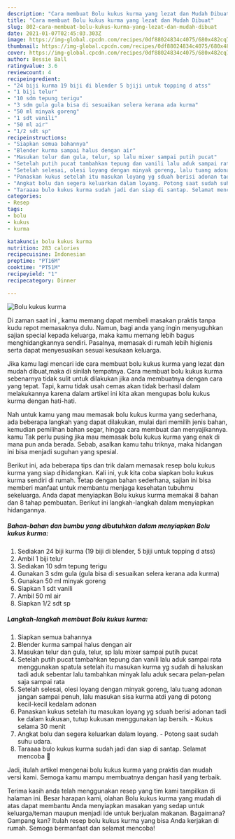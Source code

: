 ```yaml
---
description: "Cara membuat Bolu kukus kurma yang lezat dan Mudah Dibuat"
title: "Cara membuat Bolu kukus kurma yang lezat dan Mudah Dibuat"
slug: 802-cara-membuat-bolu-kukus-kurma-yang-lezat-dan-mudah-dibuat
date: 2021-01-07T02:45:03.303Z
image: https://img-global.cpcdn.com/recipes/0df88024834c4075/680x482cq70/bolu-kukus-kurma-foto-resep-utama.jpg
thumbnail: https://img-global.cpcdn.com/recipes/0df88024834c4075/680x482cq70/bolu-kukus-kurma-foto-resep-utama.jpg
cover: https://img-global.cpcdn.com/recipes/0df88024834c4075/680x482cq70/bolu-kukus-kurma-foto-resep-utama.jpg
author: Bessie Ball
ratingvalue: 3.6
reviewcount: 4
recipeingredient:
- "24 biji kurma 19 biji di blender 5 bjiji untuk topping d atss"
- "1 biji telur"
- "10 sdm tepung terigu"
- "3 sdm gula gula bisa di sesuaikan selera kerana ada kurma"
- "50 ml minyak goreng"
- "1 sdt vanili"
- "50 ml air"
- "1/2 sdt sp"
recipeinstructions:
- "Siapkan semua bahannya"
- "Blender kurma sampai halus dengan air"
- "Masukan telur dan gula, telur, sp lalu mixer sampai putih pucat"
- "Setelah putih pucat tambahkan tepung dan vanili lalu aduk sampai rata menggunakan spatula setelah itu masukan kurma yg sudah di haluskan tadi aduk sebentar lalu tambahkan minyak lalu aduk secara pelan-pelan saja sampai rata"
- "Setelah selesai, olesi loyang dengan minyak goreng, lalu tuang adonan jangan sampai penuh, lalu masukan sisa kurma atdi yang di potong kecil-kecil kedalam adonan"
- "Panaskan kukus setelah itu masukan loyang yg sduah berisi adonan tadi ke dalam kukusan, tutup kukusan menggunakan lap bersih.  Kukus selama 30 menit"
- "Angkat bolu dan segera keluarkan dalam loyang. Potong saat sudah suhu udara."
- "Taraaaa bulo kukus kurma sudah jadi dan siap di santap. Selamat mencoba 🤗"
categories:
- Resep
tags:
- bolu
- kukus
- kurma

katakunci: bolu kukus kurma 
nutrition: 283 calories
recipecuisine: Indonesian
preptime: "PT16M"
cooktime: "PT51M"
recipeyield: "1"
recipecategory: Dinner

---
```



![Bolu kukus kurma](https://img-global.cpcdn.com/recipes/0df88024834c4075/680x482cq70/bolu-kukus-kurma-foto-resep-utama.jpg)

Di zaman  saat ini , kamu memang dapat membeli masakan praktis tanpa kudu repot memasaknya dulu. Namun, bagi anda yang ingin menyuguhkan sajian special kepada keluarga, maka kamu memang lebih bagus menghidangkannya sendiri. Pasalnya, memasak di rumah lebih higienis serta dapat menyesuaikan sesuai kesukaan keluarga.

Jika kamu lagi mencari ide cara membuat bolu kukus kurma yang lezat dan mudah dibuat,maka di sinilah tempatnya. Cara membuat bolu kukus kurma  sebenarnya tidak sulit untuk dilakukan jika anda membuatnya dengan cara yang tepat. Tapi, kamu tidak usah cemas akan tidak berhasil dalam melakukannya 
karena dalam artikel ini kita akan mengupas bolu kukus kurma dengan hati-hati.  



Nah untuk kamu yang mau memasak bolu kukus kurma yang sederhana, ada beberapa langkah yang dapat dilakukan, mulai dari memilih jenis bahan, kemudian pemilihan bahan segar, hingga cara membuat dan menyajikannya. kamu Tak perlu pusing jika mau memasak bolu kukus kurma yang enak di mana pun anda berada. Sebab, asalkan kamu  tahu triknya, maka hidangan ini bisa menjadi suguhan yang spesial.

Berikut ini, ada beberapa tips dan trik dalam memasak resep bolu kukus kurma yang siap dihidangkan. Kali ini, yuk kita coba siapkan bolu kukus kurma sendiri di rumah. Tetap dengan bahan sederhana, sajian ini bisa memberi manfaat untuk membantu menjaga kesehatan tubuhmu sekeluarga. Anda dapat menyiapkan Bolu kukus kurma memakai 8 bahan dan 8 tahap pembuatan. Berikut ini langkah-langkah dalam menyiapkan hidangannya.

<!--inarticleads1-->

##### Bahan-bahan dan bumbu yang dibutuhkan dalam menyiapkan Bolu kukus kurma:

1. Sediakan 24 biji kurma (19 biji di blender, 5 bjiji untuk topping d atss)
1. Ambil 1 biji telur
1. Sediakan 10 sdm tepung terigu
1. Gunakan 3 sdm gula (gula bisa di sesuaikan selera kerana ada kurma)
1. Gunakan 50 ml minyak goreng
1. Siapkan 1 sdt vanili
1. Ambil 50 ml air
1. Siapkan 1/2 sdt sp




<!--inarticleads2-->

##### Langkah-langkah membuat Bolu kukus kurma:

1. Siapkan semua bahannya
1. Blender kurma sampai halus dengan air
1. Masukan telur dan gula, telur, sp lalu mixer sampai putih pucat
1. Setelah putih pucat tambahkan tepung dan vanili lalu aduk sampai rata menggunakan spatula setelah itu masukan kurma yg sudah di haluskan tadi aduk sebentar lalu tambahkan minyak lalu aduk secara pelan-pelan saja sampai rata
1. Setelah selesai, olesi loyang dengan minyak goreng, lalu tuang adonan jangan sampai penuh, lalu masukan sisa kurma atdi yang di potong kecil-kecil kedalam adonan
1. Panaskan kukus setelah itu masukan loyang yg sduah berisi adonan tadi ke dalam kukusan, tutup kukusan menggunakan lap bersih.  - Kukus selama 30 menit
1. Angkat bolu dan segera keluarkan dalam loyang. - Potong saat sudah suhu udara.
1. Taraaaa bulo kukus kurma sudah jadi dan siap di santap. Selamat mencoba 🤗




Jadi, itulah artikel mengenai  bolu kukus kurma  yang praktis dan mudah versi kami. Semoga kamu mampu membuatnya dengan hasil yang terbaik. 

Terima kasih anda telah menggunakan resep yang tim kami tampilkan di halaman ini. Besar harapan kami, olahan  Bolu kukus kurma yang mudah di atas dapat membantu Anda menyiapkan masakan yang sedap untuk keluarga/teman maupun menjadi ide untuk berjualan makanan. Bagaimana? Gampang kan? Itulah resep bolu kukus kurma yang bisa Anda kerjakan di rumah. Semoga bermanfaat dan selamat mencoba!

